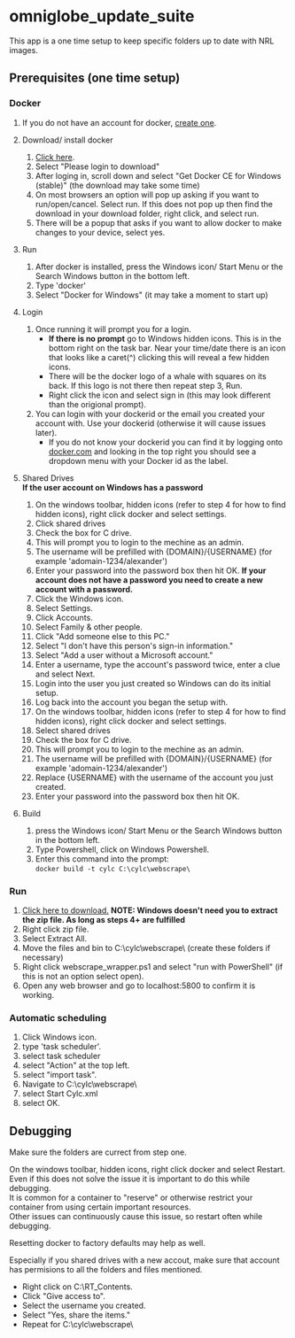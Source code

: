 # omniglobe_update_suite

This app is a one time setup to keep specific folders up to date with NRL images.

## Prerequisites (one time setup)

### Docker  
1. If you do not have an account for docker, [create one](https://docs.docker.com/docker-id/ ).  
2. Download/ install docker
   1. [Click here](https://store.docker.com/editions/community/docker-ce-desktop-windows).  
   2. Select "Please login to download"
   3. After loging in, scroll down and select "Get Docker CE for Windows (stable)" (the download may take some time)
   4. On most browsers an option will pop up asking if you want to run/open/cancel. Select run.
      If this does not pop up then find the download in your download folder, right click, and select run.
   5. There will be a popup that asks if you want to allow docker to make changes to your device, select yes.
3. Run  
   1. After docker is installed, press the Windows icon/ Start Menu or the Search Windows button in the bottom left.
   2. Type 'docker'
   3. Select "Docker for Windows" (it may take a moment to start up)
4. Login  
   1. Once running it will prompt you for a login.  
      - **If there is no prompt** go to Windows hidden icons. This is in the bottom right on the task bar. Near your time/date there is an icon that looks like a caret(^) clicking this will reveal a few hidden icons.  
      - There will be the docker logo of a whale with squares on its back. If this logo is not there then repeat step 3, Run.  
      - Right click the icon and select sign in (this may look different than the origional prompt).  
   2. You can login with your dockerid or the email you created your account with. Use your dockerid (otherwise it will cause issues later).   
      - If you do not know your dockerid you can find it by logging onto [docker.com](https://www.docker.com/) and looking in the top right you should see a dropdown menu with your Docker id as the label.  

5. Shared Drives  
**If the user account on Windows has a password**  
   1. On the windows toolbar, hidden icons (refer to step 4 for how to find hidden icons), right click docker and select settings.  
   2. Click shared drives
   3. Check the box for C drive.  
   4. This will prompt you to login to the mechine as an admin.  
   5. The username will be prefilled with {DOMAIN}/{USERNAME} (for example 'adomain-1234/alexander')  
   6. Enter your password into the password box then hit OK.
**If your account does not have a password you need to create a new account with a password.**  
   1. Click the Windows icon.  
   2. Select Settings.  
   3. Click Accounts.  
   4. Select Family & other people.  
   5. Click "Add someone else to this PC."  
   6. Select "I don't have this person's sign-in information."  
   7. Select "Add a user without a Microsoft account."  
   8. Enter a username, type the account's password twice, enter a clue and select Next.  
   9. Login into the user you just created so Windows can do its initial setup.  
   10. Log back into the account you began the setup with.  
   11. On the windows toolbar, hidden icons (refer to step 4 for how to find hidden icons), right click docker and select settings.  
   12. Select shared drives
   13. Check the box for C drive.  
   14. This will prompt you to login to the mechine as an admin.  
   15. The username will be prefilled with {DOMAIN}/{USERNAME} (for example 'adomain-1234/alexander')  
   16. Replace {USERNAME} with the username of the account you just created.  
   17. Enter your password into the password box then hit OK.  

6. Build  
   1. press the Windows icon/ Start Menu or the Search Windows button in the bottom left.  
   2. Type Powershell, click on Windows Powershell.
   3. Enter this command into the prompt:  
      `docker build -t cylc C:\cylc\webscrape\`  

### Run
 1. [Click here to download.](https://github.com/alpacaxander/omniglobe_update_suite/archive/master.zip)
 **NOTE: Windows doesn't need you to extract the zip file. As long as steps 4+ are fulfilled**
 2. Right click zip file.
 3. Select Extract All.
 4. Move the files and bin to C:\cylc\webscrape\ (create these folders if necessary)
 4. Right click webscrape_wrapper.ps1 and select "run with PowerShell" (if this is not an option select open).  
 5. Open any web browser and go to localhost:5800 to confirm it is working.  
 
### Automatic scheduling

 1. Click Windows icon.
 2. type 'task scheduler'.
 3. select task scheduler
 4. select "Action" at the top left.
 5. select "import task".
 6. Navigate to C:\cylc\webscrape\
 7. select Start Cylc.xml
 8. select OK.

## Debugging

Make sure the folders are currect from step one.

On the windows toolbar, hidden icons, right click docker and select Restart.  
Even if this does not solve the issue it is important to do this while debugging.  
It is common for a container to "reserve" or otherwise restrict your container from using certain important resources.  
Other issues can continuously cause this issue, so restart often while debugging.  

Resetting docker to factory defaults may help as well.

Especially if you shared drives with a new accout, make sure that account has permisions to all the folders and files mentioned.  
 - Right click on C:\RT_Contents\.  
 - Click "Give access to".  
 - Select the username you created.  
 - Select "Yes, share the items."  
 - Repeat for C:\cylc\webscrape\

